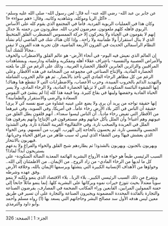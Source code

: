 ------------------------------------------------------------------------

عن جابر بن عبد الله- رضي الله عنه- أنه قال: لعن رسول الله- صلى الله عليه
وسلم- آكل الربا وموكله، وشاهديه وكاتبه، وقال: «هم سواء» «1» ..  
وكان هذا في العمليات الربوية الفردية. فأما في المجتمع الذي يقوم كله على
الأساس الربوي فأهله كلهم ملعونون. معرضون لحرب الله. مطرودون من رحمته بلا
جدال.  
إنهم لا يقومون في الجياة ولا يتحركون إلا حركة الممسوس المضطرب القلق
المتخبط الذي لا ينال استقراراً ولا طمأنينة ولا راحة.. وإذا كان هناك شك في
الماضي أيام نشأة النظام الرأسمالي الحديث في القرون الأربعة الماضية، فإن
تجربة هذه القرون لا تبقي مجالاً للشك أبداً..  
إن العالم الذي نعيش فيه اليوم- في أنحاء الأرض- هو عالم القلق والاضطراب
والخوف والأمراض العصبية والنفسية- باعتراف عقلاء أهله ومفكريه وعلمائه
ودارسيه، وبمشاهدات المراقبين والزائرين العابرين لأقطار الحضارة الغربية..
وذلك على الرغم من كل ما بلغته الحضارة المادية، والإنتاج الصناعي في
مجموعه من الضخامة في هذه الأقطار. وعلى الرغم من كل مظاهر الرخاء المادي
التي تأخذ بالأبصار.. ثم هو عالم الحروب الشاملة والتهديد الدائم بالحروب
المبيدة، وحرب الأعصاب، والاضطرابات التي لا تنقطع هنا وهناك! إنها الشقوة
البائسة المنكودة، التي لا تزيلها الحضارة المادية، ولا الرخاء المادي، ولا
يسر الحياة المادية وخفضها ولينها في بقاع كثيرة. وما قيمة هذا كله إذا لم
ينشئ في النفوس السعادة والرضى والاستقرار والطمأنينة؟  
إنها حقيقة تواجه من يريد أن يرى ولا يضع على عينيه غشاوة من صنع نفسه كي
لا يرى! حقيقة أن الناس في أكثر بلاد الأرض رخاء عاماً.. في أمريكا، وفي
السويد، وفي غيرهما من الأقطار التي تفيض رخاء مادياً.. أن الناس ليسوا
سعداء.. أنهم قلقون يطل القلق من عيونهم وهم أغنياء! وأن الملل يأكل حياتهم
وهم مستغرقون في الإنتاج! وأنهم يغرقون هذا الملل في العربدة والصخب تارة.
وفي «التقاليع» الغريبة الشاذة تارة. وفي الشذوذ الجنسي والنفسي تارة. ثم
يحسون بالحاجة إلى الهرب. الهرب من أنفسهم. ومن الخواء الذي يعشش فيها! ومن
الشقاء الذي ليس له سبب ظاهر من مرافق الحياة وجريانها. فيهربون
بالانتحار.  
ويهربون بالجنون. ويهربون بالشذوذ! ثم يطاردهم شبح القلق والخواء والفراغ
ولا يدعهم يستريحون أبداً! لماذا؟  
السبب الرئيسي طبعاً هو خواء هذه الأرواح البشرية الهائمة المعذبة الضالة
المنكودة- على كل ما لديها من الرخاء المادي- من زاد الروح.. من الإيمان..
من الاطمئنان إلى الله.. وخواؤها من الأهداف الإنسانية الكبيرة التي ينشئها
ويرسمها الإيمان بالله، وخلافة الأرض وفق عهده وشرطه.  
ويتفرع من ذلك السبب الرئيسي الكبير.. بلاء الربا.. بلاء الاقتصاد الذي
ينمو ولكنه لا ينمو سوياً معتدلاً بحيث تتوزع خيرات نموه وبركاتها على
البشرية كلها. إنما ينمو مائلاً جانحاً إلى حفنة الممولين المرابين، القابعين
وراء المكاتب الضخمة في المصارف، يقرضون الصناعة والتجارة بالفائدة المحددة
المضمونة ويجبرون الصناعة والتجارة على أن تسير في طريق معين ليس هدفه
الأول سد مصالح البشر وحاجاتهم التي يسعد بها (1) رواه مسلم وأحمد وأبو
داود والترمذي.

------------------------------------------------------------------------

الجزء: 1 ¦ الصفحة: 326
